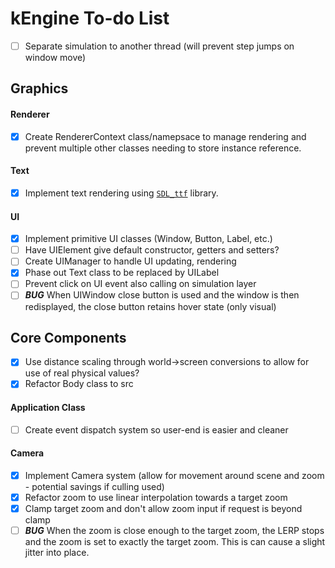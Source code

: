 # kEngine To-do List

- [ ] Separate simulation to another thread (will prevent step jumps on window move)

## Graphics
#### Renderer
- [x] Create RendererContext class/namepsace to manage rendering and prevent multiple other classes needing to store instance reference.

#### Text
- [x] Implement text rendering using [`SDL_ttf`](https://www.libsdl.org/projects/SDL_ttf/) library.

#### UI
- [x] Implement primitive UI classes (Window, Button, Label, etc.)
- [ ] Have UIElement give default constructor, getters and setters?
- [ ] Create UIManager to handle UI updating, rendering
- [x] Phase out Text class to be replaced by UILabel
- [ ] Prevent click on UI event also calling on simulation layer
- [ ] ***BUG*** When UIWindow close button is used and the window is then redisplayed, the close button retains hover state (only visual)

## Core Components
- [x] Use distance scaling through world->screen conversions to allow for use of real physical values?
- [x] Refactor Body class to src

#### Application Class
- [ ] Create event dispatch system so user-end is easier and cleaner

#### Camera
- [x] Implement Camera system (allow for movement around scene and zoom - potential savings if culling used)
- [x] Refactor zoom to use linear interpolation towards a target zoom
- [x] Clamp target zoom and don't allow zoom input if request is beyond clamp
- [ ] ***BUG*** When the zoom is close enough to the target zoom, the LERP stops and the zoom is set to exactly the target zoom. This is can cause a slight jitter into place. 
